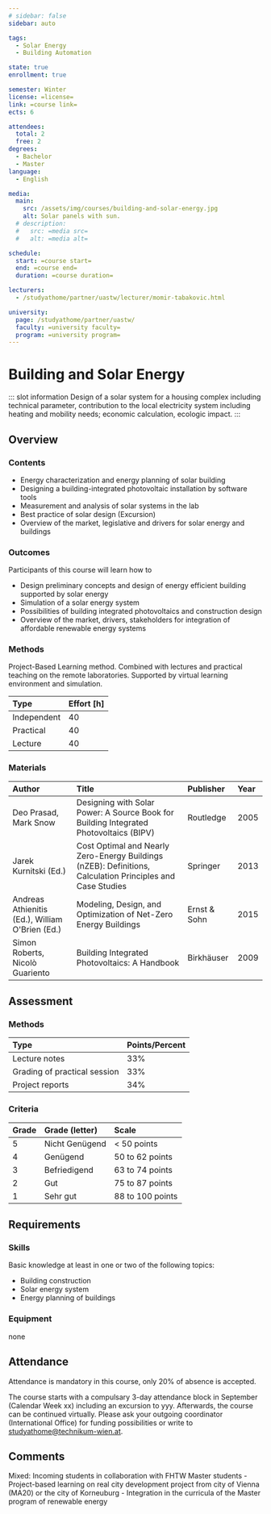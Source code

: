 ```yaml
---
# sidebar: false
sidebar: auto

tags:
  - Solar Energy
  - Building Automation

state: true
enrollment: true

semester: Winter
license: =license=
link: =course link=
ects: 6

attendees:
  total: 2
  free: 2
degrees:
  - Bachelor
  - Master
language:
  - English

media:
  main:
    src: /assets/img/courses/building-and-solar-energy.jpg
    alt: Solar panels with sun.
  # description:
  #   src: =media src=
  #   alt: =media alt=

schedule:
  start: =course start=
  end: =course end=
  duration: =course duration=

lecturers:
  - /studyathome/partner/uastw/lecturer/momir-tabakovic.html

university:
  page: /studyathome/partner/uastw/
  faculty: =university faculty=
  program: =university program=
---
```


# Building and Solar Energy

::: slot information
Design of a solar system for a housing complex including technical parameter, contribution to the local electricity system including heating and mobility needs; economic calculation, ecologic impact.
:::

## Overview

### Contents

- Energy characterization and energy planning of solar building
- Designing a building-integrated photovoltaic installation by software tools
- Measurement and analysis of solar systems in the lab
- Best practice of solar design (Excursion)
- Overview of the market, legislative and drivers for solar energy and buildings

### Outcomes

Participants of this course will learn how to

- Design preliminary concepts and design of energy efficient building supported by solar energy
- Simulation of a solar energy system
- Possibilities of building integrated photovoltaics and construction design
- Overview of the market, drivers, stakeholders for integration of affordable renewable energy systems

### Methods

<!-- FIXME -->

Project-Based Learning method.
Combined with lectures and practical teaching on the remote laboratories.
Supported by virtual learning environment and simulation.

| Type        | Effort \[h\] |
| :---------- | :----------- |
| Independent | 40           |
| Practical   | 40           |
| Lecture     | 40           |

### Materials

| Author                                          | Title                                                                                                      | Publisher    | Year |
| :---------------------------------------------- | :--------------------------------------------------------------------------------------------------------- | :----------- | :--- |
| Deo Prasad, Mark Snow                           | Designing with Solar Power: A Source Book for Building Integrated Photovoltaics (BIPV)                     | Routledge    | 2005 |
| Jarek Kurnitski (Ed.)                           | Cost Optimal and Nearly Zero-Energy Buildings (nZEB): Definitions, Calculation Principles and Case Studies | Springer     | 2013 |
| Andreas Athienitis (Ed.), William O'Brien (Ed.) | Modeling, Design, and Optimization of Net-Zero Energy Buildings                                            | Ernst & Sohn | 2015 |
| Simon Roberts, Nicolò Guariento                 | Building Integrated Photovoltaics: A Handbook                                                              | Birkhäuser   | 2009 |



## Assessment

### Methods

<!-- FIXME -->

| Type                         | Points/Percent |
| :--------------------------- | :------------- |
| Lecture notes                | 33%            |
| Grading of practical session | 33%            |
| Project reports              | 34%            |

### Criteria

| Grade | Grade (letter) | Scale            |
| :---- | :------------- | :--------------- |
| 5     | Nicht Genügend | < 50 points      |
| 4     | Genügend       | 50 to 62 points  |
| 3     | Befriedigend   | 63 to 74 points  |
| 2     | Gut            | 75 to 87 points  |
| 1     | Sehr gut       | 88 to 100 points |

## Requirements

### Skills

Basic knowledge at least in one or two of the following topics:

- Building construction
- Solar energy system
- Energy planning of buildings

### Equipment

none

## Attendance

Attendance is mandatory in this course, only 20% of absence is accepted.

The course starts with a compulsary 3-day attendance block in September (Calendar Week xx) including an excursion to yyy.
Afterwards, the course can be continued virtually.
Please ask your outgoing coordinator (International Office) for funding possibilities or write to studyathome@technikum-wien.at.


## Comments

Mixed: Incoming students in collaboration with FHTW Master students - Project-based learning on real city development project from city of Vienna (MA20) or the city of Korneuburg - Integration in the curricula of the Master program of renewable energy